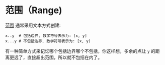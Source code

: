 # 范围（Range)

[范围](http://crystal-lang.org/api/Range.html) 通常采用文本方式创建:

```crystal
x..y  # 包括边界, 数学符号表示为: [x, y]
x...y # 不包括边界, 数学符号表示为: [x, y)
```

有一种简单方式来记忆哪个包括边界哪个不包括，你这样想，多余的点让 `y` 的距离更远了，直接超出范围，所以就不包括在内了。
